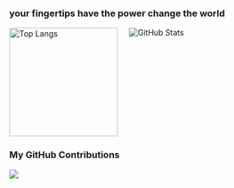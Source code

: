 ### your fingertips have the power change the world
<div style="display: flex">
  <img style="height: 195px; margin-right: 20px;" alt="Top Langs" src="https://github-readme-stats.vercel.app/api/top-langs/?username=minsion&layout=compact&theme=Gradient" />
  <img style="flex: 1" alt="GitHub Stats" src="https://github-readme-stats.vercel.app/api?username=minsion&show_icons=true&theme=Gradient" />
</div>

### My GitHub Contributions

![](https://raw.githubusercontent.com/minison/minsion/main/assets/github-contribution-grid-snake.svg)
[](https://raw.githubusercontent.com/minsion/minsion/main/assets/github-contribution-grid-snake.svg)
